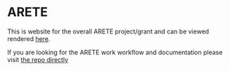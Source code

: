 # ARETE

This is website for the overall ARETE project/grant and can be viewed rendered [here](https://arete-amr.ca/).

If you are looking for the ARETE work workflow and documentation please visit [the repo directly](https://github.com/beiko-lab/arete)
